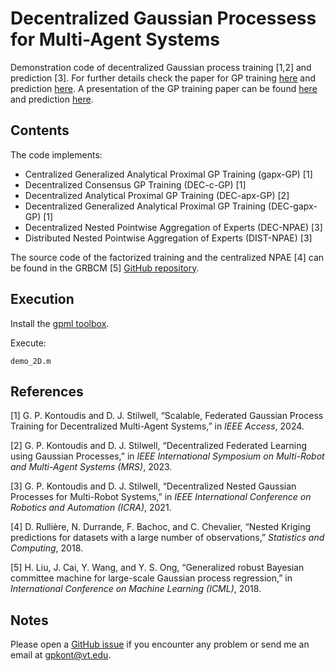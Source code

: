 # Decentralized Gaussian Processess for Multi-Agent Systems

Demonstration code of decentralized Gaussian process training [1,2] and prediction [3]. For further details check the paper for GP training [here](https://www.georgekontoudis.com/publications/Access24_Kontoudis_DecentralizedGPTraining.pdf) and prediction [here](https://www.georgekontoudis.com/publications/ICRA21_Kontoudis_DistributedNestedGaussianProcesses.pdf). A presentation of the GP training paper can be found [here](https://youtu.be/8Tz8ande5Gk?si=6xbKSXk0W6og94Ww) and prediction [here](https://youtu.be/kVnQ0uNy-sY).

## Contents

The code implements:
* Centralized Generalized Analytical Proximal GP Training (gapx-GP) [1]
* Decentralized Consensus GP Training (DEC-c-GP) [1]
* Decentralized Analytical Proximal GP Training (DEC-apx-GP) [2]
* Decentralized Generalized Analytical Proximal GP Training (DEC-gapx-GP) [1]
* Decentralized Nested Pointwise Aggregation of Experts (DEC-NPAE) [3]
* Distributed Nested Pointwise Aggregation of Experts (DIST-NPAE) [3]

The source code of the factorized training and the centralized NPAE [4] can be found in the GRBCM [5] [GitHub repository](https://github.com/LiuHaiTao01/GRBCM).

## Execution

Install the [gpml toolbox](http://www.gaussianprocess.org/gpml/code/matlab/doc/).

Execute:
```
demo_2D.m
```

## References

[1] G. P. Kontoudis and D. J. Stilwell, “Scalable, Federated Gaussian Process Training for Decentralized Multi-Agent Systems,” in *IEEE Access*, 2024.

[2] G. P. Kontoudis and D. J. Stilwell, “Decentralized Federated Learning using Gaussian Processes,” in *IEEE International Symposium on Multi-Robot and Multi-Agent Systems (MRS)*, 2023.

[3] G. P. Kontoudis and D. J. Stilwell, “Decentralized Nested Gaussian Processes for Multi-Robot Systems,” in *IEEE International Conference on Robotics and Automation (ICRA)*, 2021.

[4] D. Rullière, N. Durrande, F. Bachoc, and C. Chevalier, “Nested Kriging predictions for datasets with a large number of observations,” *Statistics and Computing*, 2018.

[5] H. Liu, J. Cai, Y. Wang, and Y. S. Ong, “Generalized robust Bayesian committee machine for large-scale Gaussian process regression,” in *International Conference on Machine Learning (ICML)*, 2018.

## Notes

Please open a [GitHub issue](https://github.com/gkontoudis/decentralized-GP/issues) if you encounter any problem or send me an email at gpkont@vt.edu.
